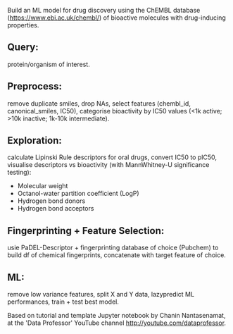 Build an ML model for drug discovery using the ChEMBL database (https://www.ebi.ac.uk/chembl/) of bioactive molecules with drug-inducing properties.

## **Query:** 
protein/organism of interest.
## **Preprocess:**
remove duplicate smiles, drop NAs, select features (chembl_id, canonical_smiles, IC50), categorise bioactivity by IC50 values (<1k active; >10k inactive; 1k-10k intermediate).
## **Exploration:** 
calculate Lipinski Rule descriptors for oral drugs, convert IC50 to pIC50, visualise descriptors vs bioactivity (with MannWhitney-U significance testing):
- Molecular weight
- Octanol-water partition coefficient (LogP)
- Hydrogen bond donors
- Hydrogen bond acceptors 
  
## **Fingerprinting + Feature Selection:** 
usie PaDEL-Descriptor + fingerprinting database of choice (Pubchem) to build df of chemical fingerprints, concatenate with target feature of choice. 
## **ML:** 
remove low variance features, split X and Y data, lazypredict ML performances, train + test best model.


Based on tutorial and template Jupyter notebook by Chanin Nantasenamat, 
at the 'Data Professor' YouTube channel http://youtube.com/dataprofessor.
